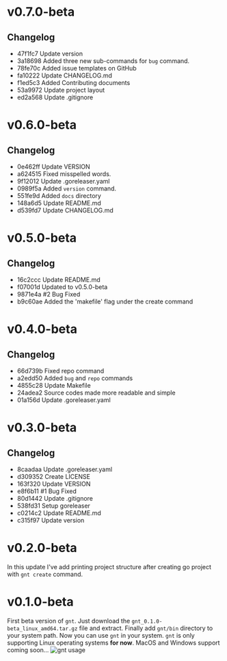 # v0.7.0-beta
## Changelog
* 47f1fc7 Update version
* 3a18698 Added three new sub-commands for `bug` command.
* 78fe70c Added issue templates on GitHub
* fa10222 Update CHANGELOG.md
* f1ed5c3 Added Contributing documents
* 53a9972 Update project layout
* ed2a568 Update .gitignore

# v0.6.0-beta
## Changelog
* 0e462ff Update VERSION
* a624515 Fixed misspelled words.
* 9f12012 Update .goreleaser.yaml
* 0989f5a Added `version` command.
* 551fe9d Added `docs` directory
* 148a6d5 Update README.md
* d539fd7 Update CHANGELOG.md

# v0.5.0-beta
## Changelog
* 16c2ccc Update README.md
* f07001d Updated to v0.5.0-beta
* 9871e4a #2 Bug Fixed
* b9c60ae Added the 'makefile' flag under the create command

# v0.4.0-beta
## Changelog
* 66d739b Fixed repo command
* a2edd50 Added `bug` and `repo` commands
* 4855c28 Update Makefile
* 24adea2 Source codes made more readable and simple
* 01a156d Update .goreleaser.yaml

# v0.3.0-beta
## Changelog
* 8caadaa Update .goreleaser.yaml
* d309352 Create LICENSE
* 163f320 Update VERSION
* e8f6b11 #1 Bug Fixed
* 80d1442 Update .gitignore
* 538fd31 Setup goreleaser
* c0214c2 Update README.md
* c315f97 Update version

# v0.2.0-beta
In this update I've add printing project structure after creating go project with `gnt create` command.

# v0.1.0-beta
First beta version of `gnt`. Just download the `gnt_0.1.0-beta_linux_amd64.tar.gz` file and extract. Finally add `gnt/bin` directory to your system path. Now you can use `gnt` in your system. `gnt` is only supporting Linux operating systems **for now**. MacOS and Windows support coming soon...
![gnt usage](https://user-images.githubusercontent.com/91411319/247637391-71a02f78-1d9e-4893-8345-684d08768ef1.png)